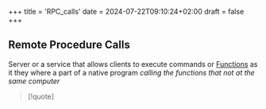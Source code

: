 +++
title = 'RPC_calls'
date = 2024-07-22T09:10:24+02:00
draft = false
+++

## Remote Procedure Calls

Server or a service that allows clients to execute commands or [Functions](/obisdian_ntoes/scriptss/Functions.md) as it they where a part of a native program 
*calling the functions that not at the same computer*


>[!quote] 